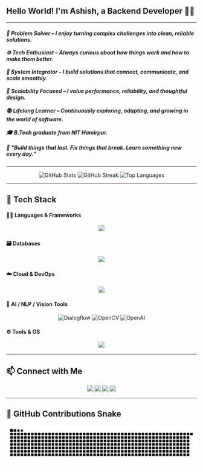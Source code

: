 <h2 align="left">Hello World! I'm Ashish, a Backend Developer 👋🏼</h2>

---

<h5 align="left">
🧠 Problem Solver – I enjoy turning complex challenges into clean, reliable solutions.<br><br>
⚙️ Tech Enthusiast – Always curious about how things work and how to make them better.<br><br>
🔗 System Integrator – I build solutions that connect, communicate, and scale smoothly.<br><br>
🚀 Scalability Focused – I value performance, reliability, and thoughtful design.<br><br>
📚 Lifelong Learner – Continuously exploring, adapting, and growing in the world of software.<br><br>
🎓 B.Tech graduate from NIT Hamirpur.<br><br>
💬 "Build things that last. Fix things that break. Learn something new every day."
</h5>

---

<div align="center">
  <img src="https://github-readme-stats.vercel.app/api?username=Ashu1998&hide_title=false&hide_rank=false&show_icons=true&include_all_commits=true&count_private=true&disable_animations=false&theme=tokyonight&locale=en&hide_border=true&custom_title=Coding%20Activity%20Snapshot" height="150" alt="GitHub Stats" />
  <img src="https://streak-stats.demolab.com?user=Ashu1998&locale=en&mode=weekly&theme=tokyonight&hide_border=true&border_radius=5" height="150" alt="GitHub Streak" />
  <img src="https://github-readme-stats.vercel.app/api/top-langs?username=Ashu1998&locale=en&hide_title=false&layout=compact&card_width=320&langs_count=12&theme=tokyonight&hide_border=true&custom_title=Language%20Stack%20Snapshot" height="150" alt="Top Languages" />
</div>

---

## 💼 Tech Stack

#### 👨‍💻 Languages & Frameworks
<p align="center">
  <img src="https://skillicons.dev/icons?i=js,ts,java,kotlin,cpp,php,nodejs,express,graphql,jest,npm" height="40" />
</p>

#### 🗃️ Databases
<p align="center">
  <img src="https://skillicons.dev/icons?i=mysql,mongodb,redis,firebase,elasticsearch" height="40" />
</p>

#### ☁️ Cloud & DevOps
<p align="center">
  <img src="https://skillicons.dev/icons?i=aws,docker,kubernetes,jenkins" height="40" />
</p>

#### 🧠 AI / NLP / Vision Tools
<p align="center">
  <img src="https://cdn.jsdelivr.net/gh/devicons/devicon/icons/googlecloud/googlecloud-original.svg" height="40" alt="Dialogflow" />
  <img src="https://cdn.jsdelivr.net/gh/devicons/devicon/icons/opencv/opencv-original.svg" height="40" alt="OpenCV" />
  <img src="https://img.icons8.com/?size=100&id=EzmQwT9W9uy4&format=png&color=000000" height="40" alt="OpenAI" />
</p>

#### ⚙️ Tools & OS
<p align="center">
  <img src="https://skillicons.dev/icons?i=linux,ubuntu,latex,eclipse,postman,vscode" height="40" />
</p>


---

## 📫 Connect with Me

<p align="center">
  <a href="mailto:ashishverma.syspro@gmail.com" target="_blank">
    <img src="https://img.shields.io/badge/-Gmail-D14836?style=for-the-badge&logo=gmail&logoColor=white" />
  </a>
  <a href="https://www.linkedin.com/in/ashishverma1998/" target="_blank">
    <img src="https://img.shields.io/badge/-LinkedIn-0A66C2?style=for-the-badge&logo=linkedin&logoColor=white" />
  </a>
  <a href="https://x.com/AshuVerma1998" target="_blank">
    <img src="https://img.shields.io/badge/-Twitter-1DA1F2?style=for-the-badge&logo=twitter&logoColor=white" />
  </a>
  <a href="https://t.me/AshuVerma1998" target="_blank">
    <img src="https://img.shields.io/badge/-Telegram-26A5E4?style=for-the-badge&logo=telegram&logoColor=white" />
  </a>
</p>

---

## 🐍 GitHub Contributions Snake

<div align="center">
  <picture>
    <source media="(prefers-color-scheme: dark)" srcset="https://raw.githubusercontent.com/ashu1998/ashu1998/output/github-snake-dark.svg" />
    <source media="(prefers-color-scheme: light)" srcset="https://raw.githubusercontent.com/ashu1998/ashu1998/output/github-snake.svg" />
    <img alt="GitHub Contribution Snake Animation" src="https://raw.githubusercontent.com/ashu1998/ashu1998/output/github-snake.svg" />
  </picture>
</div>
